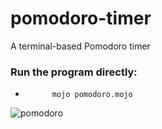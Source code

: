 # pomodoro-timer
A terminal-based Pomodoro timer

### Run the program directly:
-           mojo pomodoro.mojo

![pomodoro](https://github.com/osag1e/pomodoro-timer/blob/main/pomodoro.png)

